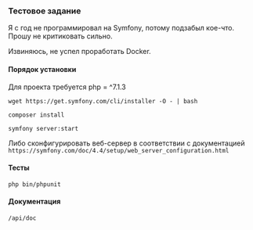 ### Тестовое задание

Я с год не программировал на Symfony, потому подзабыл кое-что. Прошу не критиковать сильно. 

Извиняюсь, не успел проработать Docker.

#### Порядок установки

Для проекта требуется php = ^7.1.3

```
wget https://get.symfony.com/cli/installer -O - | bash

composer install

symfony server:start
```

Либо сконфигурировать веб-сервер в соответствии с документацией
```https://symfony.com/doc/4.4/setup/web_server_configuration.html```

#### Тесты
```
php bin/phpunit
```

#### Документация
```/api/doc```